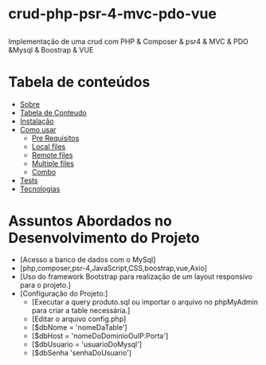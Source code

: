 # crud-php-psr-4-mvc-pdo-vue
##

Implementação de uma crud  com  PHP & Composer & psr4 & MVC & PDO &Mysql & Boostrap & VUE

Tabela de conteúdos
=================
<!--ts-->
   * [Sobre](#Sobre)
   * [Tabela de Conteudo](#tabela-de-conteudo)
   * [Instalação](#instalacao)
   * [Como usar](#como-usar)
      * [Pre Requisitos](#pre-requisitos)
      * [Local files](#local-files)
      * [Remote files](#remote-files)
      * [Multiple files](#multiple-files)
      * [Combo](#combo)
   * [Tests](#testes)
   * [Tecnologias](#tecnologias)
<!--te-->

<!--ts-->
 Assuntos Abordados no Desenvolvimento do Projeto
 ==================================================
 * [Acesso a banco de dados com o MySql]
 * [php,composer,psr-4,JavaScript,CSS,boostrap,vue,Axio]
 *  [Uso do framework Bootstrap para realização de um layout responsivo para o projeto.]
 * [Configuração do Projeto:]
     * [Executar a query produto.sql ou importar o arquivo no phpMyAdmin para criar a table necessária.]
     * [Editar o arquivo config.php]
     * [$dbNome = 'nomeDaTable'] 
     * [$dbHost = 'nomeDoDominioOuIP:Porta'] 
     * [$dbUsuario = 'usuarioDoMysql'] 
     * [$dbSenha 'senhaDoUsuario']
  <!--te-->



